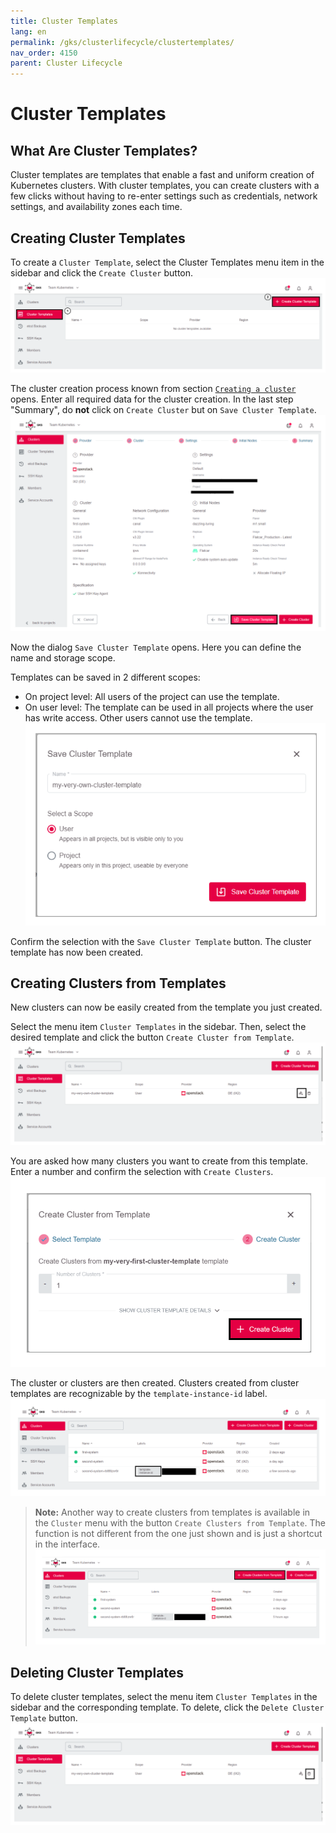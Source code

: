 ```yaml
---
title: Cluster Templates
lang: en
permalink: /gks/clusterlifecycle/clustertemplates/
nav_order: 4150
parent: Cluster Lifecycle
---
```

# Cluster Templates

## What Are Cluster Templates?

Cluster templates are templates that enable a fast and uniform creation of Kubernetes clusters. With cluster templates, you can create clusters with a few clicks without having to re-enter settings such as credentials, network settings, and availability zones each time.

## Creating Cluster Templates

To create a `Cluster Template`, select the Cluster Templates menu item in the sidebar and click the `Create Cluster` button.
![Empty Overview](../images/ClusTempl01.png)

The cluster creation process known from section [`Creating a cluster`](/gks/clusterlifecycle/creatingacluster/) opens. Enter all required data  for the cluster creation. In the last step "Summary", do **not** click on `Create Cluster` but on `Save Cluster Template`.
![Save Cluster Template](../images/ClusTempl02.png)

Now the dialog `Save Cluster Template` opens. Here you can define the name and storage scope.

Templates can be saved in 2 different scopes:

* On project level: All users of the project can use the template.
* On user level: The template can be used in all projects where the user has write access. Other users cannot use the template.
![Save Cluster Template](../images/ClusTempl03.png)

Confirm the selection with the `Save Cluster Template` button. The cluster template has now been created.

## Creating Clusters from Templates

New clusters can now be easily created from the template you just created.

Select the menu item `Cluster Templates` in the sidebar. Then, select the desired template and click the button `Create Cluster from Template`.
![Create Cluster from Template](../images/ClusTempl04.png)

You are asked how many clusters you want to create from this template. Enter a number and confirm the selection with `Create Clusters`.
![Template Create Cluster](../images/ClusTempl05.png)

The cluster or clusters are then created. Clusters created from cluster templates are recognizable by the `template-instance-id` label.
![Cluster Overview New Cluster](../images/ClusTempl06.png)

> **Note:**
> Another way to create clusters from templates is available in the `Cluster` menu with the button `Create Clusters from Template`. The function is not different from the one just shown and is just a shortcut in the interface.
![Cluster Overview Create Alternative](../images/ClusTempl07.png)

## Deleting Cluster Templates

To delete cluster templates, select the menu item `Cluster Templates` in the sidebar and the corresponding template. To delete, click the `Delete Cluster Template` button.
![Template Delete](../images/ClusTempl08.png)

